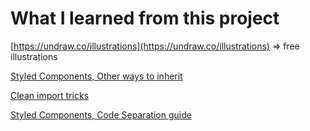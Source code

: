 # What I learned from this project

[https://undraw.co/illustrations](https://undraw.co/illustrations) ⇒ free illustrations

[Styled Components, Other ways to inherit ](https://www.notion.so/Styled-Components-Other-ways-to-inherit-aa1ca4e30cd34d16a8d97342e16f6257)

[Clean import tricks](https://www.notion.so/Clean-import-tricks-ace88790d2e94bba832e78d7c7c0358d)

[Styled Components, Code Separation guide](https://www.notion.so/Styled-Components-Code-Separation-guide-d7531e452e6c4ed9aef6aeebf75af215)

